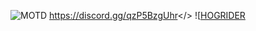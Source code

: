 ![MOTD](https://cdn.discordapp.com/attachments/1134513701479776297/1136039265705406484/Dungeon247.jpg)
<a id="Dungeon 24/7 Discord">https://discord.gg/qzP5BzgUhr</>
![[HOGRIDER](https://cdn.discordapp.com/attachments/1134513701479776297/1136104024999989248/Havefun.jpg)
